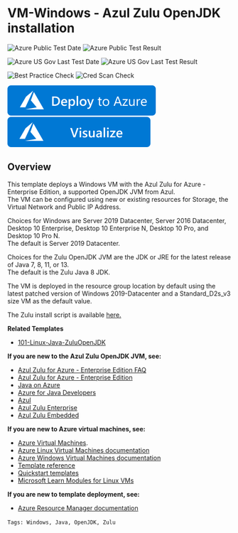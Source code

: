 # VM-Windows - Azul Zulu OpenJDK installation

![Azure Public Test Date](https://azurequickstartsservice.blob.core.windows.net/badges/101-Windows-Java-ZuluOpenJDK/PublicLastTestDate.svg)
![Azure Public Test Result](https://azurequickstartsservice.blob.core.windows.net/badges/101-Windows-Java-ZuluOpenJDK/PublicDeployment.svg)

![Azure US Gov Last Test Date](https://azurequickstartsservice.blob.core.windows.net/badges/101-Windows-Java-ZuluOpenJDK/FairfaxLastTestDate.svg)
![Azure US Gov Last Test Result](https://azurequickstartsservice.blob.core.windows.net/badges/101-Windows-Java-ZuluOpenJDK/FairfaxDeployment.svg)

![Best Practice Check](https://azurequickstartsservice.blob.core.windows.net/badges/101-Windows-Java-ZuluOpenJDK/BestPracticeResult.svg)
![Cred Scan Check](https://azurequickstartsservice.blob.core.windows.net/badges/101-Windows-Java-ZuluOpenJDK/CredScanResult.svg)

<a href="https://portal.azure.com/#create/Microsoft.Template/uri/https%3A%2F%2Fraw.githubusercontent.com%2FAzure%2Fazure-quickstart-templates%2Fmaster%2F101-Windows-Java-ZuluOpenJDK%2Fazuredeploy.json" target="_blank">
    <img src="https://raw.githubusercontent.com/Azure/azure-quickstart-templates/master/1-CONTRIBUTION-GUIDE/images/deploytoazure.svg?sanitize=true"/>
</a>
<a href="http://armviz.io/#/?load=https%3A%2F%2Fraw.githubusercontent.com%2FAzure%2Fazure-quickstart-templates%2Fmaster%2F101-Windows-Java-ZuluOpenJDK%2Fazuredeploy.json" target="_blank">
    <img src="https://raw.githubusercontent.com/Azure/azure-quickstart-templates/master/1-CONTRIBUTION-GUIDE/images/visualizebutton.svg?sanitize=true"/>
</a>

## Overview

This template deploys a Windows VM with the Azul Zulu for Azure - Enterprise Edition, a supported OpenJDK JVM from Azul.<br/>
The VM can be configured using new or existing resources for Storage, the Virtual Network and Public IP Address.<br/>

Choices for Windows are Server 2019 Datacenter, Server 2016 Datacenter, Desktop 10 Enterprise, Desktop 10 Enterprise N, Desktop 10 Pro, and Desktop 10 Pro N.<br/>
The default is Server 2019 Datacenter.

Choices for the Zulu OpenJDK JVM are the JDK or JRE for the latest release of Java 7, 8, 11, or 13.<br/>
The default is the Zulu Java 8 JDK.

The VM is deployed in the resource group location by default using the latest patched version of Windows 2019-Datacenter and a Standard_D2s_v3 size VM as the default value.

The Zulu install script is available [here.](https://raw.githubusercontent.com/Azure/azure-quickstart-templates/master/101-Windows-Java-ZuluOpenJDK/zulu-install.ps1)

**Related Templates**
- [101-Linux-Java-ZuluOpenJDK](https://github.com/Azure/azure-quickstart-templates/tree/master/101-Linux-Java-ZuluOpenJDK)

**If you are new to the Azul Zulu OpenJDK JVM, see:**

- [Azul Zulu for Azure - Enterprise Edition FAQ](https://assets.azul.com/files/Zulu-for-Azure-FAQ.pdf)
- [Azul Zulu for Azure - Enterprise Edition](https://www.azul.com/downloads/azure-only/zulu/)
- [Java on Azure](https://azure.microsoft.com/en-us/develop/java/)
- [Azure for Java Developers](https://docs.microsoft.com/en-us/java/azure/?view=azure-java-stable)
- [Azul](https://www.azul.com/)
- [Azul Zulu Enterprise](https://www.azul.com/products/zulu-enterprise/)
- [Azul Zulu Embedded](https://www.azul.com/products/zulu-embedded/)

**If you are new to Azure virtual machines, see:**

- [Azure Virtual Machines](https://azure.microsoft.com/services/virtual-machines/).
- [Azure Linux Virtual Machines documentation](https://docs.microsoft.com/azure/virtual-machines/linux/)
- [Azure Windows Virtual Machines documentation](https://docs.microsoft.com/azure/virtual-machines/windows/)
- [Template reference](https://docs.microsoft.com/azure/templates/microsoft.compute/allversions)
- [Quickstart templates](https://azure.microsoft.com/resources/templates/?resourceType=Microsoft.Compute&pageNumber=1&sort=Popular)
- [Microsoft Learn Modules for Linux VMs](https://docs.microsoft.com/learn/browse/?term=linux%20Virtual%20Machine)

**If you are new to template deployment, see:**

- [Azure Resource Manager documentation](https://docs.microsoft.com/azure/azure-resource-manager/)

`Tags: Windows, Java, OpenJDK, Zulu`  

